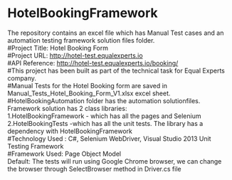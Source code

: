 # HotelBookingFramework
The repository contains an excel file which has Manual Test cases and an automation testing framework solution files folder.<br/>
#Project Title: Hotel Booking Form<br/>
#Project URL: http://hotel-test.equalexperts.io<br/>
#API Reference: http://hotel-test.equalexperts.io/booking/<br/>
#This project has been built as part of the technical task for Equal Experts company.<br/>
#Manual Tests for the Hotel Booking form are saved in Manual_Tests_Hotel_Booking_Form_V1.xlsx excel sheet.<br/>
#HotelBookingAutomation folder has the automation solutionfiles. <br/>
Framework solution has 2 class libraries:<br/>
1.HotelBookingFramework - which has all the pages and Selenium<br/>
2.HotelBookingTests -which has all the unit tests. The library has a dependency with HotelBookingFramework<br/>
#Technology Used : C#, Selenium WebDriver, Visual Studio 2013 Unit Testing Framework<br/>
#Framework Used: Page Object Model<br/>
Default: The tests will run using Google Chrome browser, we can change the browser through SelectBrowser method in Driver.cs file<br/>


